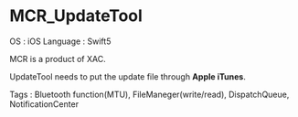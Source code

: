 # MCR_UpdateTool
OS   : iOS
Language : Swift5


MCR is a product of XAC.

UpdateTool needs to put the update file through **Apple iTunes**.

Tags : Bluetooth function(MTU), FileManeger(write/read), DispatchQueue, NotificationCenter

